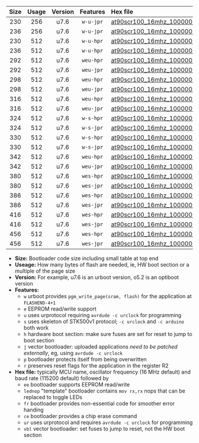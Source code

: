 |Size|Usage|Version|Features|Hex file|
|:-:|:-:|:-:|:-:|:--|
|230|256|u7.6|`w-u-jpr`|[at90scr100_16mhz_1000000bps_ur_vbl.hex](https://raw.githubusercontent.com/stefanrueger/urboot/main/at90scr100_16mhz_1000000bps_ur_vbl.hex)|
|236|256|u7.6|`w-u-jpr`|[at90scr100_16mhz_1000000bps_lednop_ur_vbl.hex](https://raw.githubusercontent.com/stefanrueger/urboot/main/at90scr100_16mhz_1000000bps_lednop_ur_vbl.hex)|
|230|512|u7.6|`w-u-hpr`|[at90scr100_16mhz_1000000bps_ur.hex](https://raw.githubusercontent.com/stefanrueger/urboot/main/at90scr100_16mhz_1000000bps_ur.hex)|
|236|512|u7.6|`w-u-hpr`|[at90scr100_16mhz_1000000bps_lednop_ur.hex](https://raw.githubusercontent.com/stefanrueger/urboot/main/at90scr100_16mhz_1000000bps_lednop_ur.hex)|
|292|512|u7.6|`weu-hpr`|[at90scr100_16mhz_1000000bps_ee_ur.hex](https://raw.githubusercontent.com/stefanrueger/urboot/main/at90scr100_16mhz_1000000bps_ee_ur.hex)|
|292|512|u7.6|`weu-jpr`|[at90scr100_16mhz_1000000bps_ee_ur_vbl.hex](https://raw.githubusercontent.com/stefanrueger/urboot/main/at90scr100_16mhz_1000000bps_ee_ur_vbl.hex)|
|298|512|u7.6|`weu-hpr`|[at90scr100_16mhz_1000000bps_ee_lednop_ur.hex](https://raw.githubusercontent.com/stefanrueger/urboot/main/at90scr100_16mhz_1000000bps_ee_lednop_ur.hex)|
|298|512|u7.6|`weu-jpr`|[at90scr100_16mhz_1000000bps_ee_lednop_ur_vbl.hex](https://raw.githubusercontent.com/stefanrueger/urboot/main/at90scr100_16mhz_1000000bps_ee_lednop_ur_vbl.hex)|
|316|512|u7.6|`weu-hpr`|[at90scr100_16mhz_1000000bps_ee_lednop_fr_ur.hex](https://raw.githubusercontent.com/stefanrueger/urboot/main/at90scr100_16mhz_1000000bps_ee_lednop_fr_ur.hex)|
|316|512|u7.6|`weu-jpr`|[at90scr100_16mhz_1000000bps_ee_lednop_fr_ur_vbl.hex](https://raw.githubusercontent.com/stefanrueger/urboot/main/at90scr100_16mhz_1000000bps_ee_lednop_fr_ur_vbl.hex)|
|324|512|u7.6|`w-s-hpr`|[at90scr100_16mhz_1000000bps.hex](https://raw.githubusercontent.com/stefanrueger/urboot/main/at90scr100_16mhz_1000000bps.hex)|
|324|512|u7.6|`w-s-jpr`|[at90scr100_16mhz_1000000bps_vbl.hex](https://raw.githubusercontent.com/stefanrueger/urboot/main/at90scr100_16mhz_1000000bps_vbl.hex)|
|330|512|u7.6|`w-s-hpr`|[at90scr100_16mhz_1000000bps_lednop.hex](https://raw.githubusercontent.com/stefanrueger/urboot/main/at90scr100_16mhz_1000000bps_lednop.hex)|
|330|512|u7.6|`w-s-jpr`|[at90scr100_16mhz_1000000bps_lednop_vbl.hex](https://raw.githubusercontent.com/stefanrueger/urboot/main/at90scr100_16mhz_1000000bps_lednop_vbl.hex)|
|342|512|u7.6|`weu-hpr`|[at90scr100_16mhz_1000000bps_ee_lednop_fr_ce_ur.hex](https://raw.githubusercontent.com/stefanrueger/urboot/main/at90scr100_16mhz_1000000bps_ee_lednop_fr_ce_ur.hex)|
|342|512|u7.6|`weu-jpr`|[at90scr100_16mhz_1000000bps_ee_lednop_fr_ce_ur_vbl.hex](https://raw.githubusercontent.com/stefanrueger/urboot/main/at90scr100_16mhz_1000000bps_ee_lednop_fr_ce_ur_vbl.hex)|
|380|512|u7.6|`wes-hpr`|[at90scr100_16mhz_1000000bps_ee.hex](https://raw.githubusercontent.com/stefanrueger/urboot/main/at90scr100_16mhz_1000000bps_ee.hex)|
|380|512|u7.6|`wes-jpr`|[at90scr100_16mhz_1000000bps_ee_vbl.hex](https://raw.githubusercontent.com/stefanrueger/urboot/main/at90scr100_16mhz_1000000bps_ee_vbl.hex)|
|386|512|u7.6|`wes-hpr`|[at90scr100_16mhz_1000000bps_ee_lednop.hex](https://raw.githubusercontent.com/stefanrueger/urboot/main/at90scr100_16mhz_1000000bps_ee_lednop.hex)|
|386|512|u7.6|`wes-jpr`|[at90scr100_16mhz_1000000bps_ee_lednop_vbl.hex](https://raw.githubusercontent.com/stefanrueger/urboot/main/at90scr100_16mhz_1000000bps_ee_lednop_vbl.hex)|
|416|512|u7.6|`wes-hpr`|[at90scr100_16mhz_1000000bps_ee_lednop_fr.hex](https://raw.githubusercontent.com/stefanrueger/urboot/main/at90scr100_16mhz_1000000bps_ee_lednop_fr.hex)|
|416|512|u7.6|`wes-jpr`|[at90scr100_16mhz_1000000bps_ee_lednop_fr_vbl.hex](https://raw.githubusercontent.com/stefanrueger/urboot/main/at90scr100_16mhz_1000000bps_ee_lednop_fr_vbl.hex)|
|456|512|u7.6|`wes-hpr`|[at90scr100_16mhz_1000000bps_ee_lednop_fr_ce.hex](https://raw.githubusercontent.com/stefanrueger/urboot/main/at90scr100_16mhz_1000000bps_ee_lednop_fr_ce.hex)|
|456|512|u7.6|`wes-jpr`|[at90scr100_16mhz_1000000bps_ee_lednop_fr_ce_vbl.hex](https://raw.githubusercontent.com/stefanrueger/urboot/main/at90scr100_16mhz_1000000bps_ee_lednop_fr_ce_vbl.hex)|

- **Size:** Bootloader code size including small table at top end
- **Useage:** How many bytes of flash are needed, ie, HW boot section or a multiple of the page size
- **Version:** For example, u7.6 is an urboot version, o5.2 is an optiboot version
- **Features:**
  + `w` urboot provides `pgm_write_page(sram, flash)` for the application at `FLASHEND-4+1`
  + `e` EEPROM read/write support
  + `u` uses urprotocol requiring `avrdude -c urclock` for programming
  + `s` uses skeleton of STK500v1 protocol; `-c urclock` and `-c arduino` both work
  + `h` hardware boot section: make sure fuses are set for reset to jump to boot section
  + `j` vector bootloader: uploaded applications *need to be patched externally*, eg, using `avrdude -c urclock`
  + `p` bootloader protects itself from being overwritten
  + `r` preserves reset flags for the application in the register R2
- **Hex file:** typically MCU name, oscillator frequency (16 MHz default) and baud rate (115200 default) followed by
  + `ee` bootloader supports EEPROM read/write
  + `lednop` "template" bootloader contains `mov rx,rx` nops that can be replaced to toggle LEDs
  + `fr` bootloader provides non-essential code for smoother error handing
  + `ce` bootloader provides a chip erase command
  + `ur` uses urprotocol and requires `avrdude -c urclock` for programming
  + `vbl` vector bootloader: set fuses to jump to reset, not the HW boot section
